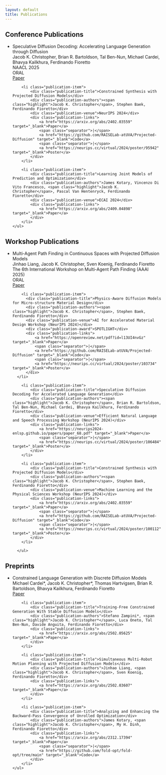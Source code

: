 ```yaml
---
layout: default
title: Publications
---
```


<div class="section">
    <h2 class="section-title">Conference Publications</h2>
    <ul class="publication-list">
        <li class="publication-item">
            <div class="publication-title">Speculative Diffusion Decoding: Accelerating Language Generation through Diffusion</div>
            <div class="publication-authors"><span class="highlight">Jacob K. Christopher</span>, Brian R. Bartoldson, Tal Ben-Nun, Michael Cardei, Bhavya Kailkhura, Ferdinando Fioretto</div>
            <div class="publication-venue">NAACL 2025</div>
            <div class="publication-award">ORAL</div>
            <div class="publication-links">
                <a href="https://arxiv.org/abs/2408.05636" target="_blank">Paper</a>
            </div>
        </li>

        <li class="publication-item">
            <div class="publication-title">Constrained Synthesis with Projected Diffusion Models</div>
            <div class="publication-authors"><span class="highlight">Jacob K. Christopher</span>, Stephen Baek, Ferdinando Fioretto</div>
            <div class="publication-venue">NeurIPS 2024</div>
            <div class="publication-links">
                <a href="https://arxiv.org/abs/2402.03559" target="_blank">Paper</a>
                <span class="separator">|</span>
                <a href="https://github.com/RAISELab-atUVA/Projected-Diffusion" target="_blank">Code</a>
                <span class="separator">|</span>
                <a href="https://neurips.cc/virtual/2024/poster/95942" target="_blank">Poster</a>
            </div>
        </li>

        <li class="publication-item">
            <div class="publication-title">Learning Joint Models of Prediction and Optimization</div>
            <div class="publication-authors">James Kotary, Vincenzo Di Vito Francesco, <span class="highlight">Jacob K. Christopher</span>, Pascal Van Hentenryck, Ferdinando Fioretto</div>
            <div class="publication-venue">ECAI 2024</div>
            <div class="publication-links">
                <a href="https://arxiv.org/abs/2409.04898" target="_blank">Paper</a>
            </div>
        </li>
    </ul>
</div>

<div class="section">
    <h2 class="section-title">Workshop Publications</h2>
    <ul class="publication-list">
        <li class="publication-item">
            <div class="publication-title">Multi-Agent Path Finding in Continuous Spaces with Projected Diffusion Models</div>
            <div class="publication-authors">Jinhao Liang, <span class="highlight">Jacob K. Christopher</span>, Sven Koenig, Ferdinando Fioretto</div>
            <div class="publication-venue">The 6th International Workshop on Multi-Agent Path Finding (AAAI 2025)</div>
            <div class="publication-award">ORAL</div>
            <div class="publication-links">
                <a href="https://arxiv.org/abs/2412.17993" target="_blank">Paper</a>
            </div>
        </li>

        <li class="publication-item">
          <div class="publication-title">Physics-Aware Diffusion Models for Micro-structure Material Design</div>
          <div class="publication-authors"><span class="highlight">Jacob K. Christopher</span>, Stephen Baek, Ferdinando Fioretto</div>
          <div class="publication-venue">AI for Accelerated Material Design Workshop (NeurIPS 2024)</div>
          <div class="publication-award">SPOTLIGHT</div>
          <div class="publication-links">
              <a href="https://openreview.net/pdf?id=l13UI4nvGz" target="_blank">Paper</a>
              <span class="separator">|</span>
              <a href="https://github.com/RAISELab-atUVA/Projected-Diffusion" target="_blank">Code</a>
              <span class="separator">|</span>
              <a href="https://neurips.cc/virtual/2024/poster/103734" target="_blank">Poster</a>
          </div>
      </li>

        <li class="publication-item">
            <div class="publication-title">Speculative Diffusion Decoding for Accelerated Language Generation</div>
            <div class="publication-authors"><span class="highlight">Jacob K. Christopher</span>, Brian R. Bartoldson, Tal Ben-Nun, Michael Cardei, Bhavya Kailkhura, Ferdinando Fioretto</div>
            <div class="publication-venue">Efficient Natural Language and Speech Processing Workshop (NeurIPS 2024)</div>
            <div class="publication-links">
                <a href="https://neurips2024-enlsp.github.io/papers/paper_68.pdf" target="_blank">Paper</a>
                <span class="separator">|</span>
                <a href="https://neurips.cc/virtual/2024/poster/106484" target="_blank">Poster</a>
            </div>
        </li>

        <li class="publication-item">
            <div class="publication-title">Constrained Synthesis with Projected Diffusion Models</div>
            <div class="publication-authors"><span class="highlight">Jacob K. Christopher</span>, Stephen Baek, Ferdinando Fioretto</div>
            <div class="publication-venue">Machine Learning and the Physical Sciences Workshop (NeurIPS 2024)</div>
            <div class="publication-links">
                <a href="https://arxiv.org/abs/2402.03559" target="_blank">Paper</a>
                <span class="separator">|</span>
                <a href="https://github.com/RAISELab-atUVA/Projected-Diffusion" target="_blank">Code</a>
                <span class="separator">|</span>
                <a href="https://neurips.cc/virtual/2024/poster/100112" target="_blank">Poster</a>
            </div>
        </li>

      </ul>
</div>

<div class="section">
    <h2 class="section-title">Preprints</h2>
    <ul class="publication-list">
        <li class="publication-item">
            <div class="publication-title">Constrained Language Generation with Discrete Diffusion Models</div>
            <div class="publication-authors">Michael Cardei*, <span class="highlight">Jacob K. Christopher*</span>, Thomas Hartvigsen, Brian R. Bartoldson, Bhavya Kailkhura, Ferdinando Fioretto</div>
            <div class="publication-links">
                <a href="https://arxiv.org/abs/2503.09790" target="_blank">Paper</a>
            </div>
        </li>

        <li class="publication-item">
            <div class="publication-title">Training-Free Constrained Generation With Stable Diffusion Models</div>
            <div class="publication-authors">Stefano Zampini*, <span class="highlight">Jacob K. Christopher*</span>, Luca Oneto, Tal Ben-Nun, Davide Anguita, Ferdinando Fioretto</div>
            <div class="publication-links">
                <a href="https://arxiv.org/abs/2502.05625" target="_blank">Paper</a>
            </div>
        </li>

        <li class="publication-item">
            <div class="publication-title">Simultaneous Multi-Robot Motion Planning with Projected Diffusion Models</div>
            <div class="publication-authors">Jinhao Liang, <span class="highlight">Jacob K. Christopher</span>, Sven Koenig, Ferdinando Fioretto</div>
            <div class="publication-links">
                <a href="https://arxiv.org/abs/2502.03607" target="_blank">Paper</a>
            </div>
        </li>

        <li class="publication-item">
            <div class="publication-title">Analyzing and Enhancing the Backward-Pass Convergence of Unrolled Optimization</div>
            <div class="publication-authors">James Kotary, <span class="highlight">Jacob K. Christopher</span>, My H. Dinh, Ferdinando Fioretto</div>
            <div class="publication-links">
                <a href="https://arxiv.org/abs/2312.17394" target="_blank">Paper</a>
                <span class="separator">|</span>
                <a href="https://github.com/fold-opt/fold-opt/tree/main" target="_blank">Code</a>
            </div>
        </li>
    </ul>
</div> 
